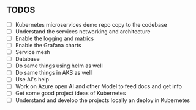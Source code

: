 ## TODOS

 - [ ] Kubernetes microservices demo repo copy to the codebase
 - [ ] Understand the services networking and architecture
 - [ ] Enable the logging and matrics
 - [ ] Enable the Grafana charts
 - [ ] Service mesh
 - [ ] Database
 - [ ] Do same things using helm as well
 - [ ] Do same things in AKS as well
 - [ ] Use AI's help
 - [ ] Work on Azure open AI and other Model to feed docs and get info
 - [ ] Get some good project ideas of Kubernetes
 - [ ] Understand and develop the projects locally an deploy in Kubernetes